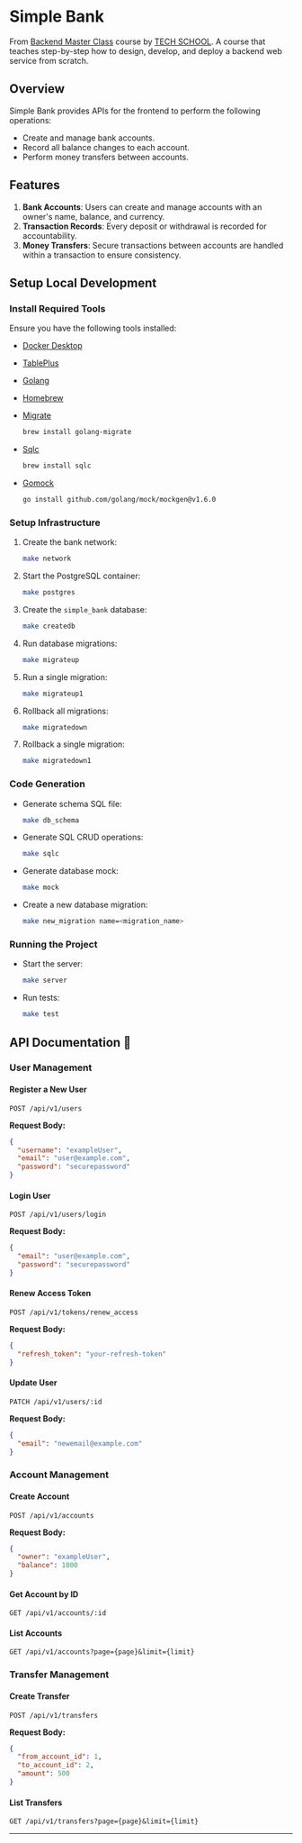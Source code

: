 # Simple Bank

From [Backend Master Class](https://bit.ly/backendmaster) course by [TECH SCHOOL](https://bit.ly/m/techschool). A course that teaches step-by-step how to design, develop, and deploy a backend web service from scratch.

## Overview

Simple Bank provides APIs for the frontend to perform the following operations:

- Create and manage bank accounts.
- Record all balance changes to each account.
- Perform money transfers between accounts.

## Features

1. **Bank Accounts**: Users can create and manage accounts with an owner's name, balance, and currency.
2. **Transaction Records**: Every deposit or withdrawal is recorded for accountability.
3. **Money Transfers**: Secure transactions between accounts are handled within a transaction to ensure consistency.

## Setup Local Development

### Install Required Tools

Ensure you have the following tools installed:

- [Docker Desktop](https://www.docker.com/products/docker-desktop)
- [TablePlus](https://tableplus.com/)
- [Golang](https://golang.org/)
- [Homebrew](https://brew.sh/)
- [Migrate](https://github.com/golang-migrate/migrate/tree/master/cmd/migrate)

  ```bash
  brew install golang-migrate
  ```

- [Sqlc](https://github.com/kyleconroy/sqlc#installation)

  ```bash
  brew install sqlc
  ```

- [Gomock](https://github.com/golang/mock)

  ```bash
  go install github.com/golang/mock/mockgen@v1.6.0
  ```

### Setup Infrastructure

1. Create the bank network:

   ```bash
   make network
   ```

2. Start the PostgreSQL container:

   ```bash
   make postgres
   ```

3. Create the `simple_bank` database:

   ```bash
   make createdb
   ```

4. Run database migrations:

   ```bash
   make migrateup
   ```

5. Run a single migration:

   ```bash
   make migrateup1
   ```

6. Rollback all migrations:

   ```bash
   make migratedown
   ```

7. Rollback a single migration:

   ```bash
   make migratedown1
   ```

### Code Generation

- Generate schema SQL file:

  ```bash
  make db_schema
  ```

- Generate SQL CRUD operations:

  ```bash
  make sqlc
  ```

- Generate database mock:

  ```bash
  make mock
  ```

- Create a new database migration:

  ```bash
  make new_migration name=<migration_name>
  ```

### Running the Project

- Start the server:

  ```bash
  make server
  ```

- Run tests:

  ```bash
  make test
  ```

## API Documentation 📖

### User Management

#### Register a New User

```
POST /api/v1/users
```

**Request Body:**

```json
{
  "username": "exampleUser",
  "email": "user@example.com",
  "password": "securepassword"
}
```

#### Login User

```
POST /api/v1/users/login
```

**Request Body:**

```json
{
  "email": "user@example.com",
  "password": "securepassword"
}
```

#### Renew Access Token

```
POST /api/v1/tokens/renew_access
```

**Request Body:**

```json
{
  "refresh_token": "your-refresh-token"
}
```

#### Update User

```
PATCH /api/v1/users/:id
```

**Request Body:**

```json
{
  "email": "newemail@example.com"
}
```

### Account Management

#### Create Account

```
POST /api/v1/accounts
```

**Request Body:**

```json
{
  "owner": "exampleUser",
  "balance": 1000
}
```

#### Get Account by ID

```
GET /api/v1/accounts/:id
```

#### List Accounts

```
GET /api/v1/accounts?page={page}&limit={limit}
```

### Transfer Management

#### Create Transfer

```
POST /api/v1/transfers
```

**Request Body:**

```json
{
  "from_account_id": 1,
  "to_account_id": 2,
  "amount": 500
}
```

#### List Transfers

```
GET /api/v1/transfers?page={page}&limit={limit}
```

---
